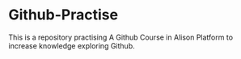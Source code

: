 # Github-Practise
This is a repository practising A Github Course in Alison Platform to increase knowledge exploring Github.
